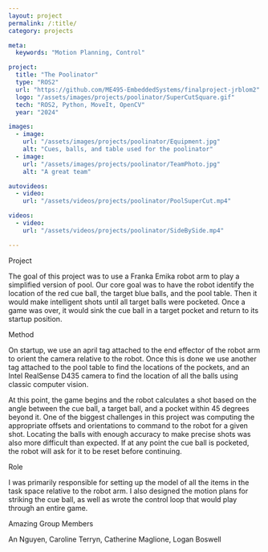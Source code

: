 ```yaml
---
layout: project
permalink: /:title/
category: projects

meta:
  keywords: "Motion Planning, Control"

project:
  title: "The Poolinator"
  type: "ROS2"
  url: "https://github.com/ME495-EmbeddedSystems/finalproject-jrblom2"
  logo: "/assets/images/projects/poolinator/SuperCutSquare.gif"
  tech: "ROS2, Python, MoveIt, OpenCV"
  year: "2024"

images:
  - image:
    url: "/assets/images/projects/poolinator/Equipment.jpg"
    alt: "Cues, balls, and table used for the poolinator"
  - image:
    url: "/assets/images/projects/poolinator/TeamPhoto.jpg"
    alt: "A great team"

autovideos:
  - video:
    url: "/assets/videos/projects/poolinator/PoolSuperCut.mp4"

videos:
  - video:
    url: "/assets/videos/projects/poolinator/SideBySide.mp4"

---
```

<span class="h2">Project</span>
<p> The goal of this project was to use a Franka Emika robot arm to play a simplified version of pool. Our core goal was to have the robot identify the location of the red cue ball, the target blue balls, and the pool table. Then it would make intelligent shots until all target balls were pocketed. Once a game was over, it would sink the cue ball in a target pocket and return to its startup position.
</p>
<span class="h2">Method</span>
<p> On startup, we use an april tag attached to the end effector of the robot arm to orient the camera relative to the robot. Once this is done we use another tag attached to the pool table to find the locations of the pockets, and an Intel RealSense D435 camera to find the location of all the balls using classic computer vision. </p>
<span class="h2"></span>
<p>
At this point, the game begins and the robot calculates a shot based on the angle between the cue ball, a target ball, and a pocket within 45 degrees beyond it. One of the biggest challenges in this project was computing the appropriate offsets and orientations to command to the robot for a given shot. Locating the balls with enough accuracy to make precise shots was also more difficult than expected.  If at any point the cue ball is pocketed, the robot will ask for it to be reset before continuing.
</p>
<span class="h2">Role</span>
<p> I was primarily responsible for setting up the model of all the items in the task space relative to the robot arm. I also designed the motion plans for striking the cue ball, as well as wrote the control loop that would play through an entire game.
</p>
<span class="h2">Amazing Group Members</span>
<p> An Nguyen, Caroline Terryn, Catherine Maglione, Logan Boswell
</p>